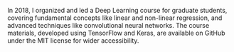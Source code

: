 



In 2018, I organized and led a Deep Learning course for graduate students, covering fundamental concepts like linear and non-linear regression, and advanced techniques like convolutional neural networks. The course materials, developed using TensorFlow and Keras, are available on GitHub under the MIT license for wider accessibility.
